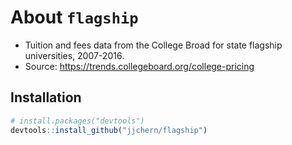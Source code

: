 
<!-- README.md is generated from README.Rmd. Please edit that file -->
About `flagship`
================

-   Tuition and fees data from the College Broad for state flagship universities, 2007-2016.
-   Source: <https://trends.collegeboard.org/college-pricing>

Installation
------------

``` r
# install.packages("devtools")
devtools::install_github("jjchern/flagship")
```

